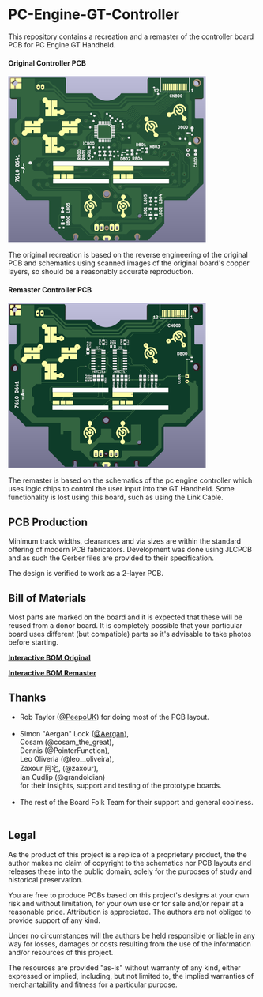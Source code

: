 # PC-Engine-GT-Controller
This repository contains a recreation and a remaster of the
controller board PCB for PC Engine GT Handheld.

#### Original Controller PCB
![PCB-Original](images/PCGT-Front-Original-small.png)

The original recreation is based on the reverse engineering of the original
PCB and schematics using scanned images of the original
board's copper layers, so should be a reasonably accurate reproduction.

#### Remaster Controller PCB
![PCB-Remaster](images/PCGT-Front-Remaster-small.png)

The remaster is based on the schematics of the pc engine controller which
uses logic chips to control the user input into the GT Handheld.
Some functionality is lost using this board, such as using the Link Cable.


## PCB Production

Minimum track widths, clearances and via sizes are within the standard
offering of modern PCB fabricators. Development was done using JLCPCB and as
such the Gerber files are provided to their specification.

The design is verified to work as a 2-layer PCB.

## Bill of Materials

Most parts are marked on the board and it is expected that these will be reused
from a donor board. It is completely possible that your particular board uses
different (but compatible) parts so it's advisable to take photos before starting.

[**Interactive BOM Original**][IBOM-Original]

[**Interactive BOM Remaster**][IBOM-Remaster]

## Thanks

  * Rob Taylor ([@PeepoUK](https://github.com/PeepoUK)) for doing most of
    the PCB layout.\
&nbsp;
  * Simon "Aergan" Lock ([@Aergan](https://github.com/Aergan)),\
    Cosam (@cosam_the_great),\
    Dennis (@PointerFunction),\
    Leo Oliveria (@leo__oliveira),\
    Zaxour 阿宅, (@zaxour),\
    Ian Cudlip (@grandoldian)\
    for their insights, support and testing of the prototype boards.\
&nbsp;
  * The rest of the Board Folk Team for their support and general
    coolness.\
&nbsp;

## Legal

As the product of this project is a replica of a proprietary product, the
the author makes no claim of copyright to the schematics nor PCB layouts and
releases these into the public domain, solely for the purposes of study and
historical preservation.

You are free to produce PCBs based on this project's designs at your own risk
and without limitation, for your own use or for sale and/or repair at a
reasonable price. Attribution is appreciated. The authors are not obliged to
provide support of any kind.

Under no circumstances will the authors be held responsible or liable in any
way for losses, damages or costs resulting from the use of the information
and/or resources of this project.

The resources are provided "as-is" without warranty of any kind, either
expressed or implied, including, but not limited to, the implied warranties
of merchantability and fitness for a particular purpose.

[IBOM-Original]: http://htmlpreview.github.io/?https://raw.githubusercontent.com/Board-Folk/PC-Engine-GT-Controller/main/original-7610-0641-A/bom/PC%20Engine%20GT%20Controller%20PCB.html

[IBOM-Remaster]: http://htmlpreview.github.io/?https://raw.githubusercontent.com/Board-Folk/PC-Engine-GT-Controller/main/remaster/bom/PC%20Engine%20GT%20Controller%20BOM.html
